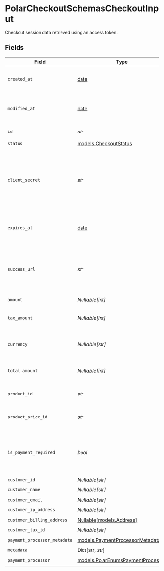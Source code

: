 # PolarCheckoutSchemasCheckoutInput

Checkout session data retrieved using an access token.


## Fields

| Field                                                                           | Type                                                                            | Required                                                                        | Description                                                                     |
| ------------------------------------------------------------------------------- | ------------------------------------------------------------------------------- | ------------------------------------------------------------------------------- | ------------------------------------------------------------------------------- |
| `created_at`                                                                    | [date](https://docs.python.org/3/library/datetime.html#date-objects)            | :heavy_check_mark:                                                              | Creation timestamp of the object.                                               |
| `modified_at`                                                                   | [date](https://docs.python.org/3/library/datetime.html#date-objects)            | :heavy_check_mark:                                                              | Last modification timestamp of the object.                                      |
| `id`                                                                            | *str*                                                                           | :heavy_check_mark:                                                              | The ID of the object.                                                           |
| `status`                                                                        | [models.CheckoutStatus](../models/checkoutstatus.md)                            | :heavy_check_mark:                                                              | N/A                                                                             |
| `client_secret`                                                                 | *str*                                                                           | :heavy_check_mark:                                                              | Client secret used to update and complete the checkout session from the client. |
| `expires_at`                                                                    | [date](https://docs.python.org/3/library/datetime.html#date-objects)            | :heavy_check_mark:                                                              | Expiration date and time of the checkout session.                               |
| `success_url`                                                                   | *str*                                                                           | :heavy_check_mark:                                                              | URL where the customer will be redirected after a successful payment.           |
| `amount`                                                                        | *Nullable[int]*                                                                 | :heavy_check_mark:                                                              | N/A                                                                             |
| `tax_amount`                                                                    | *Nullable[int]*                                                                 | :heavy_check_mark:                                                              | Computed tax amount to pay in cents.                                            |
| `currency`                                                                      | *Nullable[str]*                                                                 | :heavy_check_mark:                                                              | Currency code of the checkout session.                                          |
| `total_amount`                                                                  | *Nullable[int]*                                                                 | :heavy_check_mark:                                                              | Total amount to pay in cents.                                                   |
| `product_id`                                                                    | *str*                                                                           | :heavy_check_mark:                                                              | ID of the product to checkout.                                                  |
| `product_price_id`                                                              | *str*                                                                           | :heavy_check_mark:                                                              | ID of the product price to checkout.                                            |
| `is_payment_required`                                                           | *bool*                                                                          | :heavy_check_mark:                                                              | Whether the checkout requires payment. Useful to detect free products.          |
| `customer_id`                                                                   | *Nullable[str]*                                                                 | :heavy_check_mark:                                                              | N/A                                                                             |
| `customer_name`                                                                 | *Nullable[str]*                                                                 | :heavy_check_mark:                                                              | N/A                                                                             |
| `customer_email`                                                                | *Nullable[str]*                                                                 | :heavy_check_mark:                                                              | N/A                                                                             |
| `customer_ip_address`                                                           | *Nullable[str]*                                                                 | :heavy_check_mark:                                                              | N/A                                                                             |
| `customer_billing_address`                                                      | [Nullable[models.Address]](../models/address.md)                                | :heavy_check_mark:                                                              | N/A                                                                             |
| `customer_tax_id`                                                               | *Nullable[str]*                                                                 | :heavy_check_mark:                                                              | N/A                                                                             |
| `payment_processor_metadata`                                                    | [models.PaymentProcessorMetadata](../models/paymentprocessormetadata.md)        | :heavy_check_mark:                                                              | N/A                                                                             |
| `metadata`                                                                      | Dict[str, *str*]                                                                | :heavy_check_mark:                                                              | N/A                                                                             |
| `payment_processor`                                                             | [models.PolarEnumsPaymentProcessor](../models/polarenumspaymentprocessor.md)    | :heavy_check_mark:                                                              | N/A                                                                             |